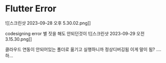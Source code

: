 # Flutter Error
![[스크린샷 2023-09-28 오후 5.30.02.png]]

codesigning error
별 짓을 해도 안되던것이
![[스크린샷 2023-09-29 오전 3.15.30.png]]

클라우드 연동이 안되어있는 폴더로 옮기고 실행하니까 정상디버깅됨
이게 말이 됨? ....하...